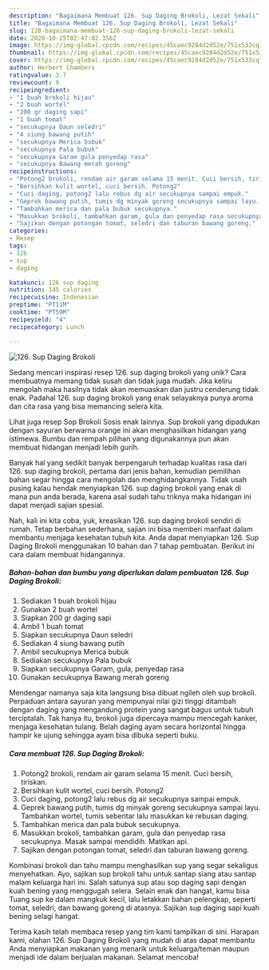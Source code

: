 ```yaml
---
description: "Bagaimana Membuat 126. Sup Daging Brokoli, Lezat Sekali"
title: "Bagaimana Membuat 126. Sup Daging Brokoli, Lezat Sekali"
slug: 128-bagaimana-membuat-126-sup-daging-brokoli-lezat-sekali
date: 2020-10-25T02:47:02.356Z
image: https://img-global.cpcdn.com/recipes/45caec9284d2d52e/751x532cq70/126-sup-daging-brokoli-foto-resep-utama.jpg
thumbnail: https://img-global.cpcdn.com/recipes/45caec9284d2d52e/751x532cq70/126-sup-daging-brokoli-foto-resep-utama.jpg
cover: https://img-global.cpcdn.com/recipes/45caec9284d2d52e/751x532cq70/126-sup-daging-brokoli-foto-resep-utama.jpg
author: Herbert Chambers
ratingvalue: 3.7
reviewcount: 9
recipeingredient:
- "1 buah brokoli hijau"
- "2 buah wortel"
- "200 gr daging sapi"
- "1 buah tomat"
- "secukupnya Daun seledri"
- "4 siung bawang putih"
- "secukupnya Merica bubuk"
- "secukupnya Pala bubuk"
- "secukupnya Garam gula penyedap rasa"
- "secukupnya Bawang merah goreng"
recipeinstructions:
- "Potong2 brokoli, rendam air garam selama 15 menit. Cuci bersih, tiriskan."
- "Bersihkan kulit wortel, cuci bersih. Potong2"
- "Cuci daging, potong2 lalu rebus dg air secukupnya sampai empuk."
- "Geprek bawang putih, tumis dg minyak goreng secukupnya sampai layu. Tambahkan wortel, tumis sebentar lalu masukkan ke rebusan daging."
- "Tambahkan merica dan pala bubuk secukupnya."
- "Masukkan brokoli, tambahkan garam, gula dan penyedap rasa secukupnya. Masak sampai mendidih. Matikan api."
- "Sajikan dengan potongan tomat, seledri dan taburan bawang goreng."
categories:
- Resep
tags:
- 126
- sup
- daging

katakunci: 126 sup daging 
nutrition: 145 calories
recipecuisine: Indonesian
preptime: "PT11M"
cooktime: "PT59M"
recipeyield: "4"
recipecategory: Lunch

---
```



![126. Sup Daging Brokoli](https://img-global.cpcdn.com/recipes/45caec9284d2d52e/751x532cq70/126-sup-daging-brokoli-foto-resep-utama.jpg)

Sedang mencari inspirasi resep 126. sup daging brokoli yang unik? Cara membuatnya memang tidak susah dan tidak juga mudah. Jika keliru mengolah maka hasilnya tidak akan memuaskan dan justru cenderung tidak enak. Padahal 126. sup daging brokoli yang enak selayaknya punya aroma dan cita rasa yang bisa memancing selera kita.

Lihat juga resep Sop Brokoli Sosis enak lainnya. Sup brokoli yang dipadukan dengan sayuran berwarna orange ini akan menghasilkan hidangan yang istimewa. Bumbu dan rempah pilihan yang digunakannya pun akan membuat hidangan menjadi lebih gurih.

Banyak hal yang sedikit banyak berpengaruh terhadap kualitas rasa dari 126. sup daging brokoli, pertama dari jenis bahan, kemudian pemilihan bahan segar hingga cara mengolah dan menghidangkannya. Tidak usah pusing kalau hendak menyiapkan 126. sup daging brokoli yang enak di mana pun anda berada, karena asal sudah tahu triknya maka hidangan ini dapat menjadi sajian spesial.


Nah, kali ini kita coba, yuk, kreasikan 126. sup daging brokoli sendiri di rumah. Tetap berbahan sederhana, sajian ini bisa memberi manfaat dalam membantu menjaga kesehatan tubuh kita. Anda dapat menyiapkan 126. Sup Daging Brokoli menggunakan 10 bahan dan 7 tahap pembuatan. Berikut ini cara dalam membuat hidangannya.

<!--inarticleads1-->

##### Bahan-bahan dan bumbu yang diperlukan dalam pembuatan 126. Sup Daging Brokoli:

1. Sediakan 1 buah brokoli hijau
1. Gunakan 2 buah wortel
1. Siapkan 200 gr daging sapi
1. Ambil 1 buah tomat
1. Siapkan secukupnya Daun seledri
1. Sediakan 4 siung bawang putih
1. Ambil secukupnya Merica bubuk
1. Sediakan secukupnya Pala bubuk
1. Siapkan secukupnya Garam, gula, penyedap rasa
1. Gunakan secukupnya Bawang merah goreng


Mendengar namanya saja kita langsung bisa dibuat ngileh oleh sup brokoli. Perpaduan antara sayuran yang mempunyai nilai gizi tinggi ditambah dengan daging yang mengandung protein yang sangat bagus untuk tubuh terciptalah. Tak hanya itu, brokoli juga dipercaya mampu mencegah kanker, menjaga kesehatan tulang. Belah daging ayam secara horizontal hingga hampir ke ujung sehingga ayam bisa dibuka seperti buku. 

<!--inarticleads2-->

##### Cara membuat 126. Sup Daging Brokoli:

1. Potong2 brokoli, rendam air garam selama 15 menit. Cuci bersih, tiriskan.
1. Bersihkan kulit wortel, cuci bersih. Potong2
1. Cuci daging, potong2 lalu rebus dg air secukupnya sampai empuk.
1. Geprek bawang putih, tumis dg minyak goreng secukupnya sampai layu. Tambahkan wortel, tumis sebentar lalu masukkan ke rebusan daging.
1. Tambahkan merica dan pala bubuk secukupnya.
1. Masukkan brokoli, tambahkan garam, gula dan penyedap rasa secukupnya. Masak sampai mendidih. Matikan api.
1. Sajikan dengan potongan tomat, seledri dan taburan bawang goreng.


Kombinasi brokoli dan tahu mampu menghasilkan sup yang segar sekaligus menyehatkan. Ayo, sajikan sup brokoli tahu untuk santap siang atau santap malam keluarga hari ini. Salah satunya sup atau sop daging sapi dengan kuah bening yang menggugah selera. Selain enak dan hangat, kamu bisa Tuang sup ke dalam mangkuk kecil, lalu letakkan bahan pelengkap, seperti tomat, seledri, dan bawang goreng di atasnya. Sajikan sup daging sapi kuah bening selagi hangat. 

Terima kasih telah membaca resep yang tim kami tampilkan di sini. Harapan kami, olahan 126. Sup Daging Brokoli yang mudah di atas dapat membantu Anda menyiapkan makanan yang menarik untuk keluarga/teman maupun menjadi ide dalam berjualan makanan. Selamat mencoba!
